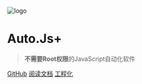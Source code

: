 ![logo](images/logo.png)

# Auto.Js+

> **不需要Root权限**的JavaScript自动化软件

[GitHub](https://github.com/wangwang-code/AutoX)
[阅读文档](#综述)
[工程化](https://github.com/kkevsekk1/webpack-autojs)
